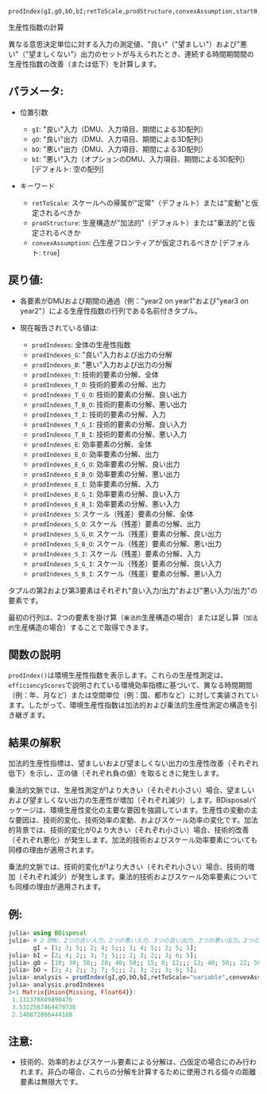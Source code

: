 ```
prodIndex(gI,gO,bO,bI;retToScale,prodStructure,convexAssumption,startθ,startμ,startλ)
```

生産性指数の計算

異なる意思決定単位に対する入力の測定値、"良い"（"望ましい"）および"悪い"（"望ましくない"）出力のセットが与えられたとき、連続する時間期間間の生産性指数の改善（または低下）を計算します。

## パラメータ:

  * 位置引数

      * `gI`: "良い"入力（DMU、入力項目、期間による3D配列）
      * `gO`: "良い"出力（DMU、入力項目、期間による3D配列）
      * `bO`: "悪い"出力（DMU、入力項目、期間による3D配列）
      * `bI`: "悪い"入力（オプションのDMU、入力項目、期間による3D配列） [デフォルト: 空の配列]
  * キーワード

      * `retToScale`: スケールへの帰属が"定常"（デフォルト）または"変動"と仮定されるべきか
      * `prodStructure`: 生産構造が"加法的"（デフォルト）または"乗法的"と仮定されるべきか
      * `convexAssumption`: 凸生産フロンティアが仮定されるべきか [デフォルト: `true`]

## 戻り値:

  * 各要素がDMUおよび期間の通過（例："year2 on year1"および"year3 on year2"）による生産性指数の行列である名前付きタプル。
  * 現在報告されている値は:

      * `prodIndexes`:          全体の生産性指数
      * `prodIndexes_G`:        "良い"入力および出力の分解
      * `prodIndexes_B`:        "悪い"入力および出力の分解
      * `prodIndexes_T`:        技術的要素の分解、全体
      * `prodIndexes_T_O`:      技術的要素の分解、出力
      * `prodIndexes_T_G_O`:    技術的要素の分解、良い出力
      * `prodIndexes_T_B_O`:    技術的要素の分解、悪い出力
      * `prodIndexes_T_I`:      技術的要素の分解、入力
      * `prodIndexes_T_G_I`:    技術的要素の分解、良い入力
      * `prodIndexes_T_B_I`:    技術的要素の分解、悪い入力
      * `prodIndexes_E`:        効率要素の分解、全体
      * `prodIndexes_E_O`:      効率要素の分解、出力
      * `prodIndexes_E_G_O`:    効率要素の分解、良い出力
      * `prodIndexes_E_B_O`:    効率要素の分解、悪い出力
      * `prodIndexes_E_I`:      効率要素の分解、入力
      * `prodIndexes_E_G_I`:    効率要素の分解、良い入力
      * `prodIndexes_E_B_I`:    効率要素の分解、悪い入力
      * `prodIndexes_S`:        スケール（残差）要素の分解、全体
      * `prodIndexes_S_O`:      スケール（残差）要素の分解、出力
      * `prodIndexes_S_G_O`:    スケール（残差）要素の分解、良い出力
      * `prodIndexes_S_B_O`:    スケール（残差）要素の分解、悪い出力
      * `prodIndexes_S_I`:      スケール（残差）要素の分解、入力
      * `prodIndexes_S_G_I`:    スケール（残差）要素の分解、良い入力
      * `prodIndexes_S_B_I`:    スケール（残差）要素の分解、悪い入力

タプルの第2および第3要素はそれぞれ"良い入力/出力"および"悪い入力/出力"の要素です。

最初の行列は、2つの要素を掛け算（`乗法的`生産構造の場合）または足し算（`加法的`生産構造の場合）することで取得できます。

## 関数の説明

`prodIndex()`は環境生産性指数を表示します。これらの生産性測定は、`efficiencyScores`で説明されている環境効率指標に基づいて、異なる時間期間（例：年、月など）または空間単位（例：国、都市など）に対して実装されています。したがって、環境生産性指数は加法的および乗法的生産性測定の構造を引き継ぎます。

## 結果の解釈

加法的生産性指標は、望ましいおよび望ましくない出力の生産性改善（それぞれ低下）を示し、正の値（それぞれ負の値）を取るときに発生します。

乗法的文脈では、生産性測定が1より大きい（それぞれ小さい）場合、望ましいおよび望ましくない出力の生産性が増加（それぞれ減少）します。BDisposalパッケージは、環境生産性変化の主要な要因を強調しています。生産性の変動の主な要因は、技術的変化、技術効率の変動、およびスケール効率の変化です。加法的背景では、技術的変化が0より大きい（それぞれ小さい）場合、技術的改善（それぞれ悪化）が発生します。加法的技術およびスケール効率要素についても同様の理由が適用されます。

乗法的文脈では、技術的変化が1より大きい（それぞれ小さい）場合、技術的増加（それぞれ減少）が発生します。乗法的技術およびスケール効率要素についても同様の理由が適用されます。

## 例:

```julia
julia> using BDisposal
julia> # 2 DMU、2つの良い入力、2つの悪い入力、3つの良い出力、2つの悪い出力。2つの期間
       gI = [1; 3; 5;; 2; 4; 5;;; 1; 4; 5;; 2; 5; 5];
julia> bI = [2; 4; 2;; 3; 7; 5;;; 2; 3; 2;; 3; 6; 5];
julia> gO = [10; 30; 50;; 20; 40; 50;; 15; 8; 12;;; 12; 40; 50;; 22; 50; 50;; 16; 55; 55];
julia> bO = [2; 4; 2;; 3; 7; 5;;; 2; 3; 2;; 3; 6; 5];
julia> analysis = prodIndex(gI,gO,bO,bI,retToScale="variable",convexAssumption=false);
julia> analysis.prodIndexes
3×1 Matrix{Union{Missing, Float64}}:
 1.131370849898476
 3.5322587464470736
 2.140872096444188
```

## 注意:

  * 技術的、効率的およびスケール要素による分解は、凸仮定の場合にのみ行われます。非凸の場合、これらの分解を計算するために使用される個々の距離要素は無限大です。

```
